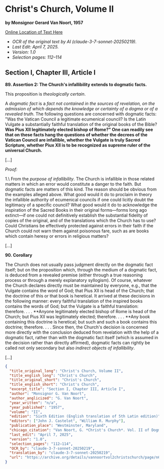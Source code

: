 # Christ's Church, Volume II

**by Monsignor Gerard Van Noort, 1957**

[Online Location of Text Here](https://archive.org/details/vannoortvol2christschurch/page/n67/mode/2up?q=legitimately+elected)

- *OCR of the original text by AI (claude-3-7-sonnet-20250219).*
- *Last Edit: April 7, 2025.*
- *Version: 1.0*
- *Selection pages: 112–114*

## Section I, Chapter III, Article I

**89. Assertion 2: The Church's infallibility extends to dogmatic facts.**

This proposition is *theologically certain*.

A *dogmatic fact* is a *fact not contained in the sources of revelation, on the admission of which depends the knowledge or certainty of a dogma or of a revealed truth*. The following questions are concerned with dogmatic facts: "Was the Vatican Council a legitimate ecumenical council? Is the Latin Vulgate a substantially faithful translation of the original books of the Bible? **Was Pius XII legitimately elected bishop of Rome?" One can readily see that on these facts hang the questions of whether the decrees of the Vatican Council are infallible, whether the Vulgate is truly Sacred Scripture, whether Piux XII is to be recognized as supreme ruler of the universal Church.**

[...]

*Proof:*

1.\ From the *purpose of infallibility*. The Church is infallible in those related matters in which an error would constitute a danger to the faith. But dogmatic facts are matters of this kind. The reason should be obvious from the examples alleged above. What good would it do to proclaim in theory the infallible authority of ecumenical councils if one could licitly doubt the legitimacy of a specific council? What good would it do to acknowledge the inspiration of the Sacred Books in their original forms—forms long ago extinct—if one could not definitively establish the substantial fidelity of copies of the original, and of the translations which the Church has to use? Could Christians be effectively protected against errors in their faith if the Church could not warn them against poisonous fare, such as are books which contain heresy or errors in religious matters?

[...]

**90. Corollary**

The Church does not usually pass judgment directly on the dogmatic fact itself; but on the proposition which, through the medium of a dogmatic fact, is deduced from a revealed premise (either through a true reasoning process or through a merely explanatory syllogism). Of course, whatever the Church declares directly must be maintained by everyone, e.g., that the Vulgate contains the word of God; that Pius XII is head of the Church; that the doctrine of this or that book is heretical. It arrived at these decisions in the following manner: every faithful translation of the inspired books contains the words of God; but the Vulgate is a faithful translation: therefore. . . . **Anyone legitimately elected bishop of Rome is head of the Church; but Pius XII was legitimately elected; therefore. . . . **Any book containing this doctrine is heretical; but such and such a book contains this doctrine; therefore. . . . Since then, the Church's decision is concerned more directly with the conclusion deduced from revelation with the help of a dogmatic fact, rather than with the dogmatic fact itself (which is assumed in the decision rather than directly affirmed), dogmatic facts can rightly be called not only secondary but also *indirect objects of infallibility*.

[...]

```json
{
  "title_original_long": "Christ's Church, Volume II",
  "title_english_long": "Christ's Church",
  "title_original_short": "Christ's Church",
  "title_english_short": "Christ's Church",
  "excerpt_title": "Section I, Chapter III, Article I",
  "author": "Monsignor G. Van Noort",
  "author_anglicized": "G. Van Noort",
  "year_written": "n/a",
  "year_published": "1957",
  "volume": "II",
  "edition": "Sixth Edition (English translation of 5th Latin edition)",
  "editors": ["John J. Castelot", "William R. Murphy"],
  "publication_place": "Westminster, Maryland",
  "chicago_citation": "Van Noort, G. *Christ's Church*. Vol. II of Dogmatic Theology. Translated by John J. Castelot and William R. Murphy. Westminster, MD: The Newman Press, 1957.",
  "last_edit": "April 7, 2025",
  "version": "1.0",
  "selection_pages": "112–114",
  "OCR_by": "claude-3-7-sonnet-20250219",
  "translation_by": "claude-3-7-sonnet-20250219",
  "url": "https://archive.org/details/vannoortvol2christschurch/page/n67/mode/2up?q=legitimately+elected"
}
```
